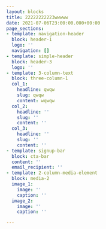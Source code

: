 ```yaml
---
layout: blocks
title: 22222222223wwwww
date: 2021-07-06T23:00:00.000+00:00
page_sections:
- template: navigation-header
  block: header-1
  logo: ''
  navigation: []
- template: simple-header
  block: header-3
  logo: ''
- template: 3-column-text
  block: three-column-1
  col_1:
    headline: qwqw
    slug: qwqw
    content: wqwqw
  col_2:
    headline: ''
    slug: ''
    content: ''
  col_3:
    headline: ''
    slug: ''
    content: ''
- template: signup-bar
  block: cta-bar
  content: ''
  email_recipient: ''
- template: 2-column-media-element
  block: media-2
  image_1:
    image: ''
    caption: ''
  image_2:
    image: ''
    caption: ''

---
```

